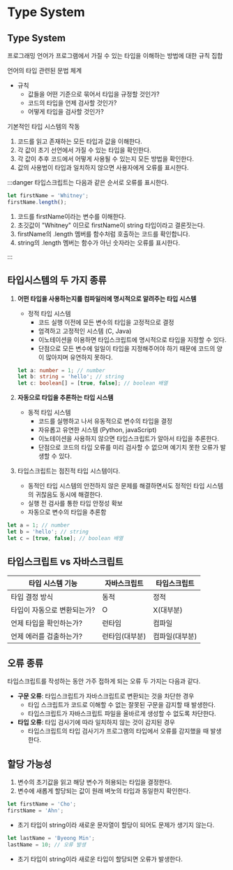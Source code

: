 # Type System

## Type System

프로그래밍 언어가 프로그램에서 가질 수 있는 타입을 이해하는 방법에 대한 규칙 집합

언어의 타입 관련된 문법 체계

- 규칙
  - 값들을 어떤 기준으로 묶어서 타입을 규정할 것인가?
  - 코드의 타입을 언제 검사할 것인가?
  - 어떻게 타입을 검사할 것인가?

기본적인 타입 시스템의 작동

1. 코드를 읽고 존재하는 모든 타입과 값을 이해한다.
2. 각 값이 초기 선언에서 가질 수 있는 타입을 확인한다.
3. 각 값이 추후 코드에서 어떻게 사용될 수 있는지 모든 방법을 확인한다.
4. 값의 사용법이 타입과 일치하지 않으면 사용자에게 오류를 표시한다.

:::danger 타입스크립트는 다음과 같은 순서로 오류를 표시한다.

```typescript
let firstName = 'Whitney';
firstName.length();
```

1. 코드를 firstName이라는 변수를 이해한다.
2. 초깃값이 "Whitney" 이므로 firstName이 string 타입이라고 결론짓는다.
3. firstName의 .length 멤버를 함수처럼 호출하는 코드를 확인합니다.
4. string의 .length 멤버는 함수가 아닌 숫자라는 오류를 표시한다.

:::

## 타입시스템의 두 가지 종류

1. **어떤 타입을 사용하는지를 컴파일러에 명시적으로 알려주는 타입 시스템**

   - 정적 타입 시스템
     - 코드 실행 이전에 모든 변수의 타입을 고정적으로 결정
     - 엄격하고 고정적인 시스템 (C, Java)
     - 이노테이션을 이용하면 타입스크립트에 명시적으로 타입을 지정할 수 있다.
     - 단점으로 모든 변수에 일일이 타입을 지정해주어야 하기 때문에 코드의 양이 많아지며 유연하지 못하다.

   ```ts
   let a: number = 1; // number
   let b: string = 'hello'; // string
   let c: boolean[] = [true, false]; // boolean 배열
   ```

2. **자동으로 타입을 추론하는 타입 시스템**

   - 동적 타입 시스템
     - 코드를 실행하고 나서 유동적으로 변수의 타입을 결정
     - 자유롭고 유연한 시스템 (Python, javaScript)
     - 이노테이션을 사용하지 않으면 타입스크립트가 알아서 타입을 추론한다.
     - 단점으로 코드의 타입 오류를 미리 검사할 수 없으며 예기치 못한 오류가 발생할 수 있다.

3. 타입스크립트는 점진적 타입 시스템이다.<br/>
   - 동적인 타입 시스템의 안전하지 않은 문제를 해결하면서도 정적인 타입 시스템의 귀찮음도 동시에 해결한다.
   - 실행 전 검사를 통한 타입 안정성 확보
   - 자동으로 변수의 타입을 추론함

```ts
let a = 1; // number
let b = 'hello'; // string
let c = [true, false]; // boolean 배열
```

## 타입스크립트 vs 자바스크립트

| 타입 시스템 기능            | 자바스크립트   | 타입스크립트   |
| --------------------------- | -------------- | -------------- |
| 타입 결정 방식              | 동적           | 정적           |
| 타입이 자동으로 변환되는가? | O              | X(대부분)      |
| 언제 타입을 확인하는가?     | 런타임         | 컴파일         |
| 언제 에러를 검출하는가?     | 런타임(대부분) | 컴파일(대부분) |

## 오류 종류

타입스크립트를 작성하는 동안 가주 접하게 되는 오류 두 가지는 다음과 같다.

- **구문 오류**: 타입스크립트가 자바스크립트로 변환되는 것을 차단한 경우
  - 타입 스크립트가 코드로 이해할 수 없는 잘못된 구문을 감지할 때 발생한다.
  - 타입스크립트가 자바스크립트 파일을 올바르게 생성할 수 없도록 차단한다.
- **타입 오류**: 타입 검사기에 따라 일치하지 않는 것이 감지된 경우
  - 타입스크립트의 타입 검사기가 프로그램의 타입에서 오류를 감지했을 때 발생한다.

## 할당 가능성

1. 변수의 초기값을 읽고 해당 변수가 허용되는 타입을 결정한다.
2. 변수에 새롭게 할당되는 값이 원래 벼눗의 타입과 동일한지 확인한다.

```typescript
let firstName = 'Cho';
firstName = 'Ahn';
```

- 초기 타입이 string이라 새로운 문자열이 할당이 되어도 문제가 생기지 않는다.

```typescript
let lastName = 'Byeong Min';
lastName = 10; // 오류 발생
```

- 초기 타입이 string이라 새로운 타입이 할당되면 오류가 발생한다.
